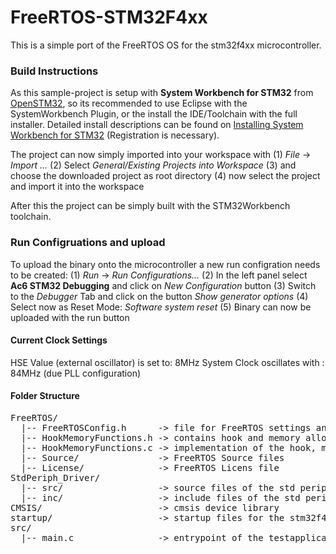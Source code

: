# FreeRTOS-STM32F4xx
This is a simple port of the FreeRTOS OS for the stm32f4xx microcontroller. 

### Build Instructions
As this sample-project is setup with **System Workbench for STM32** from [OpenSTM32](https://www.openstm32.org), so its recommended to use Eclipse with the SystemWorkbench Plugin, or the install the IDE/Toolchain with the full installer. Detailed install descriptions can be found on [Installing System Workbench for STM32](https://www.openstm32.org/Installing%2BSystem%2BWorkbench%2Bfor%2BSTM32) (Registration is necessary).

The project can now simply imported into your workspace with
(1) *File* -> *Import ...*
(2) Select *General/Existing Projects into Workspace*
(3) and choose the downloaded project as root directory
(4) now select the project and import it into the workspace

After this the project can be simply built with the STM32Workbench toolchain.

### Run Configruations and upload
To upload the binary onto the microcontroller a new run configration needs to be created:
(1) *Run* -> *Run Configurations...*
(2) In the left panel select **Ac6 STM32 Debugging** and click on *New Configuration* button
(3) Switch to the *Debugger* Tab and click on the button *Show generator options*
(4) Select now as Reset Mode: *Software system reset*
(5) Binary can now be uploaded with the run button


#### Current Clock Settings
HSE Value (external oscillator) is set to: 8MHz
System Clock oscillates with : 84MHz (due PLL configuration)

#### Folder Structure
<pre>
FreeRTOS/
  |-- FreeRTOSConfig.h      -> file for FreeRTOS settings and configuration
  |-- HookMemoryFunctions.h -> contains hook and memory allocation functions (definition)
  |-- HookMemoryFunctions.c -> implementation of the hook, memory functions
  |-- Source/               -> FreeRTOS Source files
  |-- License/              -> FreeRTOS Licens file
StdPeriph_Driver/
  |-- src/                  -> source files of the std peripheral library
  |-- inc/                  -> include files of the std peripheral library
CMSIS/                      -> cmsis device library
startup/                    -> startup files for the stm32f4xx
src/
  |-- main.c                -> entrypoint of the testapplication

</pre>